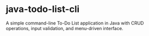 # java-todo-list-cli
A simple command-line To-Do List application in Java with CRUD operations, input validation, and menu-driven interface.
